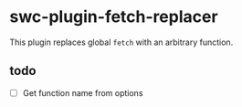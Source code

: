 # swc-plugin-fetch-replacer

This plugin replaces global `fetch` with an arbitrary function.

## todo

- [ ] Get function name from options
